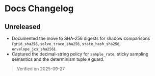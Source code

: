 # Docs Changelog

## Unreleased

- Documented the move to SHA-256 digests for shadow comparisons (`grid_sha256`,
  `solve_trace_sha256`, `state_hash_sha256`, `envelope_jcs_sha256`).
- Captured the decimal-string policy for `sample_rate`, sticky sampling semantics
  and the determinism tuple `H` guard.

> Verified on 2025-09-27
